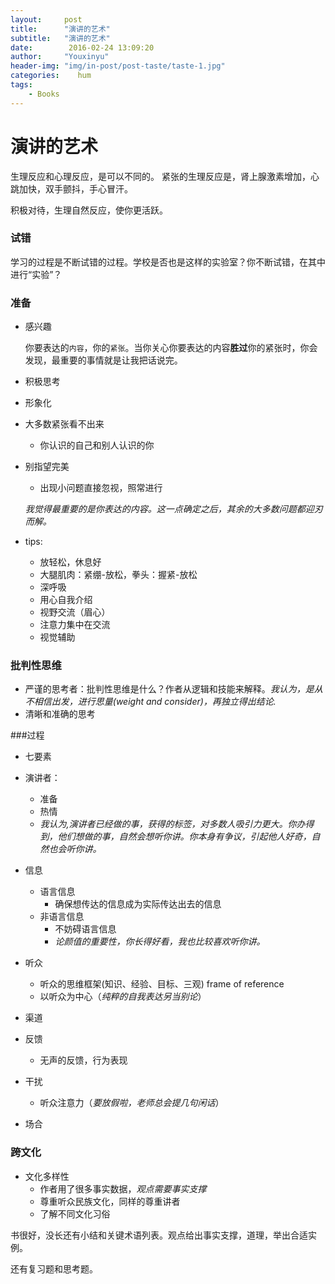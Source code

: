 ```yaml
---
layout:     post
title:      "演讲的艺术"
subtitle:   "演讲的艺术"
date:        2016-02-24 13:09:20
author:     "Youxinyu"
header-img: "img/in-post/post-taste/taste-1.jpg"
categories:    hum
tags:
    - Books
---
```


# 演讲的艺术
生理反应和心理反应，是可以不同的。
紧张的生理反应是，肾上腺激素增加，心跳加快，双手颤抖，手心冒汗。

积极对待，生理自然反应，使你更活跃。

### 试错
学习的过程是不断试错的过程。学校是否也是这样的实验室？你不断试错，在其中进行“实验”？

### 准备
- 感兴趣

	你要表达的`内容`，你的`紧张`。当你关心你要表达的内容**胜过**你的紧张时，你会发现，最重要的事情就是让我把话说完。	
- 积极思考
- 形象化
- 大多数紧张看不出来
	- 你认识的自己和别人认识的你
- 别指望完美
	- 出现小问题直接忽视，照常进行
	
	*我觉得最重要的是你表达的内容。这一点确定之后，其余的大多数问题都迎刃而解。*  
	
- tips:
	- 放轻松，休息好
	- 大腿肌肉：紧绷-放松，拳头：握紧-放松
	- 深呼吸
	- 用心自我介绍
	- 视野交流（眉心）
	- 注意力集中在交流
	- 视觉辅助

### 批判性思维
- 严谨的思考者：批判性思维是什么？作者从逻辑和技能来解释。*我认为，是从不相信出发，进行思量(weight and consider)，再独立得出结论.*
- 清晰和准确的思考

###过程
- 七要素
- 演讲者：
	- 准备 
	- 热情
	- *我认为,演讲者已经做的事，获得的标签，对多数人吸引力更大。你办得到，他们想做的事，自然会想听你讲。你本身有争议，引起他人好奇，自然也会听你讲。*

- 信息
	- 语言信息
		- 确保想传达的信息成为实际传达出去的信息 
	- 非语言信息
		- 不妨碍语言信息
		- *论颜值的重要性，你长得好看，我也比较喜欢听你讲。* 
- 听众
	- 听众的思维框架(知识、经验、目标、三观) frame of reference
	- 以听众为中心（*纯粹的自我表达另当别论*）
- 渠道
- 反馈
	- 无声的反馈，行为表现
- 干扰
	- 听众注意力（*要放假啦，老师总会提几句闲话*）
- 场合

### 跨文化
- 文化多样性 
	- 作者用了很多事实数据，*观点需要事实支撑*
	- 尊重听众民族文化，同样的尊重讲者
	- 了解不同文化习俗 

书很好，没长还有小结和关键术语列表。观点给出事实支撑，道理，举出合适实例。

还有复习题和思考题。